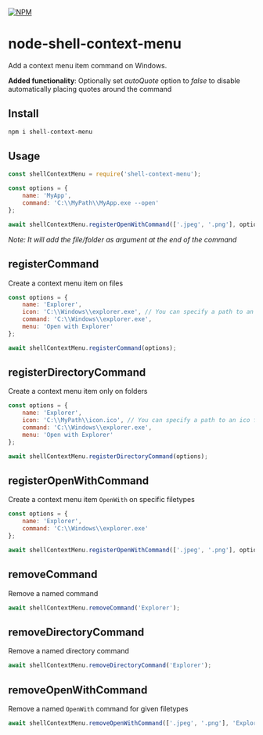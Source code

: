 [![NPM](https://nodei.co/npm/shell-context-menu.png?compact=true)](https://npmjs.org/package/shell-context-menu)

# node-shell-context-menu

Add a context menu item command on Windows.

**Added functionality**: Optionally set *autoQuote* option to *false* to disable automatically placing quotes around the command

## Install

```bash
npm i shell-context-menu
```

## Usage

```js
const shellContextMenu = require('shell-context-menu');

const options = {
    name: 'MyApp',
    command: 'C:\\MyPath\\MyApp.exe --open'
};

await shellContextMenu.registerOpenWithCommand(['.jpeg', '.png'], options);
```

*Note: It will add the file/folder as argument at the end of the command*

## registerCommand

Create a context menu item on files

```js
const options = {
    name: 'Explorer',
    icon: 'C:\\Windows\\explorer.exe', // You can specify a path to an ico file or directly put the path of your app and it will automatically find the icon
    command: 'C:\\Windows\\explorer.exe',
    menu: 'Open with Explorer'
};

await shellContextMenu.registerCommand(options);
```

## registerDirectoryCommand

Create a context menu item only on folders

```js
const options = {
    name: 'Explorer',
    icon: 'C:\\MyPath\\icon.ico', // You can specify a path to an ico file or directly put the path of your app and it will automatically find the icon
    command: 'C:\\Windows\\explorer.exe',
    menu: 'Open with Explorer'
};

await shellContextMenu.registerDirectoryCommand(options);
```

## registerOpenWithCommand

Create a context menu item `OpenWith` on specific filetypes

```js
const options = {
    name: 'Explorer',
    command: 'C:\\Windows\\explorer.exe'
};

await shellContextMenu.registerOpenWithCommand(['.jpeg', '.png'], options);
```

## removeCommand

Remove a named command

```js
await shellContextMenu.removeCommand('Explorer');
```

## removeDirectoryCommand

Remove a named directory command

```js
await shellContextMenu.removeDirectoryCommand('Explorer');
```

## removeOpenWithCommand

Remove a named `OpenWith` command for given filetypes

```js
await shellContextMenu.removeOpenWithCommand(['.jpeg', '.png'], 'Explorer');
```
